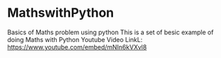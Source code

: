 # MathswithPython
Basics of Maths problem using python
This is a set of besic example of doing Maths with Python
Youtube Video LinkL: https://www.youtube.com/embed/mNIn6kVXvl8
